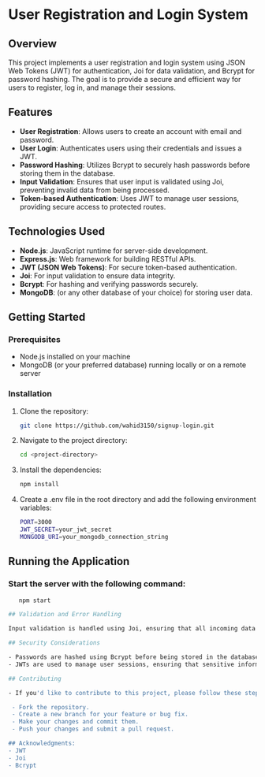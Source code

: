 # User Registration and Login System

## Overview

This project implements a user registration and login system using JSON Web Tokens (JWT) for authentication, Joi for data validation, and Bcrypt for password hashing. The goal is to provide a secure and efficient way for users to register, log in, and manage their sessions.

## Features

- **User Registration**: Allows users to create an account with email and password.
- **User Login**: Authenticates users using their credentials and issues a JWT.
- **Password Hashing**: Utilizes Bcrypt to securely hash passwords before storing them in the database.
- **Input Validation**: Ensures that user input is validated using Joi, preventing invalid data from being processed.
- **Token-based Authentication**: Uses JWT to manage user sessions, providing secure access to protected routes.

## Technologies Used

- **Node.js**: JavaScript runtime for server-side development.
- **Express.js**: Web framework for building RESTful APIs.
- **JWT (JSON Web Tokens)**: For secure token-based authentication.
- **Joi**: For input validation to ensure data integrity.
- **Bcrypt**: For hashing and verifying passwords securely.
- **MongoDB**: (or any other database of your choice) for storing user data.

## Getting Started

### Prerequisites

- Node.js installed on your machine
- MongoDB (or your preferred database) running locally or on a remote server

### Installation

1. Clone the repository:
   ```bash
   git clone https://github.com/wahid3150/signup-login.git
   ```
2. Navigate to the project directory:
   ```bash
   cd <project-directory>
   ```
3. Install the dependencies:
   ```bash
   npm install
   ```
4. Create a .env file in the root directory and add the following environment variables:
   ```bash
   PORT=3000
   JWT_SECRET=your_jwt_secret
   MONGODB_URI=your_mongodb_connection_string

## Running the Application

### Start the server with the following command:

```bash
   npm start

## Validation and Error Handling

Input validation is handled using Joi, ensuring that all incoming data is checked against predefined schemas. Error responses will return appropriate status codes and messages for failed validations.

## Security Considerations

- Passwords are hashed using Bcrypt before being stored in the database.
- JWTs are used to manage user sessions, ensuring that sensitive information is not exposed.

## Contributing

- If you'd like to contribute to this project, please follow these steps:

 - Fork the repository.
 - Create a new branch for your feature or bug fix.
 - Make your changes and commit them.
 - Push your changes and submit a pull request.

## Acknowledgments:
- JWT
- Joi
- Bcrypt
```
